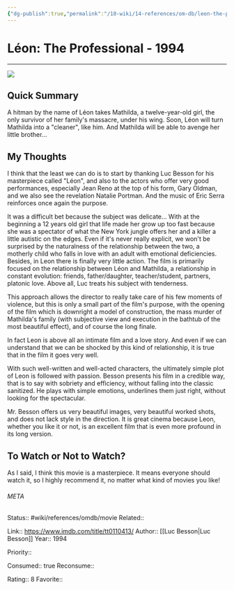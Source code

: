 ```yaml
---
{"dg-publish":true,"permalink":"/10-wiki/14-references/om-db/leon-the-professional-1994/","title":"Léon: The Professional","tags":["mediaDB/tv/movie"]}
---
```



# Léon: The Professional - 1994
---
![](https://m.media-amazon.com/images/M/MV5BOTgyMWQ0ZWUtN2Q2MS00NmY0LWI3OWMtNjFkMzZlNDZjNTk0XkEyXkFqcGdeQXVyMjUzOTY1NTc@._V1_SX300.jpg)


## Quick Summary
A hitman by the name of Léon takes Mathilda, a twelve-year-old girl, the only survivor of her family's massacre, under his wing. Soon, Léon will turn Mathilda into a "cleaner", like him. And Mathilda will be able to avenge her little brother...

## My Thoughts
I think that the least we can do is to start by thanking Luc Besson for his masterpiece called "Léon", and also to the actors who offer very good performances, especially Jean Reno at the top of his form, Gary Oldman, and we also see the revelation Natalie Portman. And the music of Eric Serra reinforces once again the purpose.

It was a difficult bet because the subject was delicate... With at the beginning a 12 years old girl that life made her grow up too fast because she was a spectator of what the New York jungle offers her and a killer a little autistic on the edges. Even if it's never really explicit, we won't be surprised by the naturalness of the relationship between the two, a motherly child who falls in love with an adult with emotional deficiencies. Besides, in Leon there is finally very little action. The film is primarily focused on the relationship between Léon and Mathilda, a relationship in constant evolution: friends, father/daughter, teacher/student, partners, platonic love. Above all, Luc treats his subject with tenderness.

This approach allows the director to really take care of his few moments of violence, but this is only a small part of the film's purpose, with the opening of the film which is downright a model of construction, the mass murder of Mathilda's family (with subjective view and execution in the bathtub of the most beautiful effect), and of course the long finale.

In fact Leon is above all an intimate film and a love story. And even if we can understand that we can be shocked by this kind of relationship, it is true that in the film it goes very well.

With such well-written and well-acted characters, the ultimately simple plot of Leon is followed with passion. Besson presents his film in a credible way, that is to say with sobriety and efficiency, without falling into the classic sanitized. He plays with simple emotions, underlines them just right, without looking for the spectacular.

Mr. Besson offers us very beautiful images, very beautiful worked shots, and does not lack style in the direction. It is great cinema because Leon, whether you like it or not, is an excellent film that is even more profound in its long version.

## To Watch or Not to Watch?
As I said, I think this movie is a masterpiece. It means everyone should watch it, so I highly recommend it, no matter what kind of movies you like!




###### META
Status:: #wiki/references/omdb/movie
Related:: 

Link:: https://www.imdb.com/title/tt0110413/
Author:: [[Luc Besson\|Luc Besson]]
Year:: 1994

Priority:: 

Consumed:: true
Reconsume:: 

Rating:: 8
Favorite:: 
